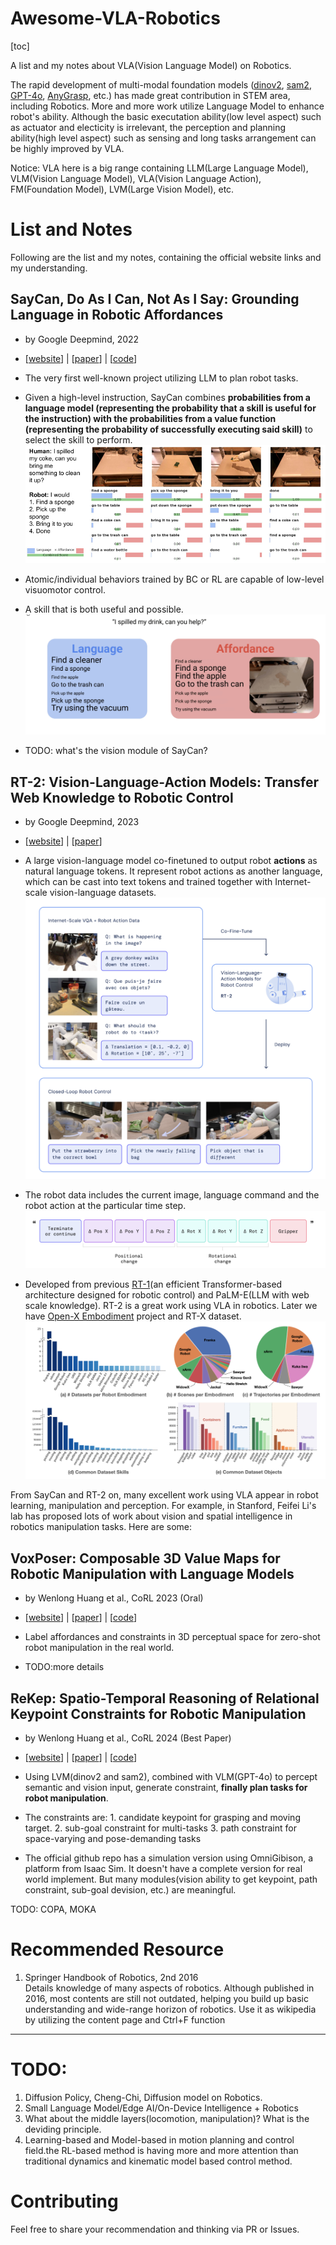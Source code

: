 # Awesome-VLA-Robotics

[toc]

A list and my notes about VLA(Vision Language Model) on Robotics.  

The rapid development of multi-modal foundation models ([dinov2](https://ai.meta.com/blog/dino-v2-computer-vision-self-supervised-learning/), [sam2]( https://ai.meta.com/sam2/), [GPT-4o](https://openai.com/index/hello-gpt-4o/), [AnyGrasp](https://graspnet.net/anygrasp.html), etc.) has made great contribution in STEM area, including Robotics. More and more work utilize Language Model to enhance robot's ability. Although the basic executation ability(low level aspect) such as actuator and electicity is irrelevant, the perception and planning ability(high level aspect) such as sensing and long tasks arrangement can be highly improved by VLA.

Notice: VLA here is a big range containing LLM(Large Language Model), VLM(Vision Language Model), VLA(Vision Language Action), FM(Foundation Model), LVM(Large Vision Model), etc.

# List and Notes

Following are the list and my notes, containing the official website links and my understanding.

## SayCan, Do As I Can, Not As I Say:  Grounding Language in Robotic Affordances

* by Google Deepmind, 2022

* [[website](https://say-can.github.io)] | [[paper](https://say-can.github.io/assets/palm_saycan.pdf)] | [[code](https://github.com/google-research/google-research/tree/master/saycan)]
* The very first well-known project utilizing LLM to plan robot tasks. 
* Given a high-level instruction, SayCan combines **probabilities from a language model (representing the probability that a skill is useful for the instruction) with the probabilities from a value function (representing the probability of successfully executing said skill)** to select the skill to perform.
![saycan_decision_making](images/saycan_decision_making.png)
* Atomic/individual behaviors trained by BC or RL are capable of low-level visuomotor control. 
* A skill that is both useful and possible.
![saycan_language_and_affordance](images/saycan_language_and_affordance.png)
* TODO: what's the vision module of SayCan?

## RT-2: Vision-Language-Action Models: Transfer Web Knowledge to Robotic Control

* by Google Deepmind, 2023

* [[website](https://robotics-transformer2.github.io)] | [[paper](https://robotics-transformer2.github.io/assets/rt2.pdf)]
* A large vision-language model co-finetuned to output robot **actions** as natural language tokens. It represent robot actions as another language, which can be cast into text tokens and trained together with Internet-scale vision-language datasets.
![rt2_overview](images/rt2_overview.png)
* The robot data includes the current image, language command and the robot action at the particular time step.
![rt2_robot_action_data](images/rt2_robot_action_data.png)
* Developed from previous [RT-1](https://robotics-transformer1.github.io)(an efficient Transformer-based architecture designed for robotic control) and PaLM-E(LLM with web scale knowledge). RT-2 is a great work using VLA in robotics. Later we have [Open-X Embodiment](https://robotics-transformer-x.github.io) project and RT-X dataset.
![rt2_open_x_embodiment](images/rt2_open_x_embodiment.png)



From SayCan and RT-2 on, many excellent work using VLA appear in robot learning, manipulation and perception. For example, in Stanford, Feifei Li's lab has proposed lots of work about vision and spatial intelligence in robotics manipulation tasks. Here are some:

## VoxPoser: Composable 3D Value Maps for Robotic Manipulation with Language Models

* by Wenlong Huang et al., CoRL 2023 (Oral)

* [[website](https://voxposer.github.io)] | [[paper](https://arxiv.org/abs/2307.05973)] | [[code](https://github.com/huangwl18/VoxPoser)]
* Label affordances and constraints in 3D perceptual space for zero-shot robot manipulation in the real world.
* TODO:more details

## ReKep: Spatio-Temporal Reasoning of Relational Keypoint Constraints for Robotic Manipulation

* by Wenlong Huang et al., CoRL 2024 (Best Paper)

* [[website](https://rekep-robot.github.io)] | [[paper](https://arxiv.org/abs/2409.01652)] | [[code](https://github.com/huangwl18/ReKep)]
* Using LVM(dinov2 and sam2), combined with VLM(GPT-4o) to percept semantic and vision input, generate constraint, **finally plan tasks for robot manipulation**.
* The constraints are: 1. candidate keypoint for grasping and moving target. 2. sub-goal constraint for multi-tasks 3. path constraint for space-varying and pose-demanding tasks
* The official github repo has a simulation version using OmniGibison, a platform from Isaac Sim. It doesn't have a complete version for real world implement. But many modules(vision ability to get keypoint, path constraint, sub-goal devision, etc.) are meaningful.

TODO: COPA, MOKA


# Recommended Resource
1. Springer Handbook of Robotics, 2nd 2016  
Details knowledge of many aspects of robotics. Although published in 2016, most contents are still not outdated, helping you build up basic understanding and wide-range horizon of robotics. Use it as wikipedia by utilizing the content page and Ctrl+F function


---
# TODO: 

1. Diffusion Policy, Cheng-Chi, Diffusion model on Robotics.
2. Small Language Model/Edge AI/On-Device Intelligence + Robotics
3. What about the middle layers(locomotion, manipulation)? What is the deviding principle.
4. Learning-based and Model-based in motion planning and control field.the RL-based method is having more and more attention than traditional dynamics and kinematic model based control method.

# Contributing

Feel free to share your recommendation and thinking via PR or Issues.

